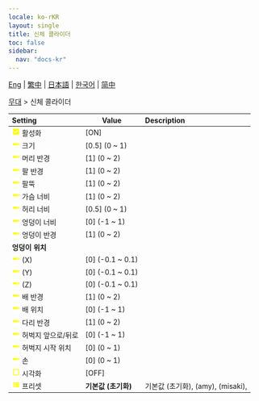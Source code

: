 ```yaml
---
locale: ko-rKR
layout: single
title: 신체 콜라이더
toc: false
sidebar:
  nav: "docs-kr"
---
```

[Eng](/dancexr/menu/2025.4/stage/body_colliders) | [繁中](/tw/dancexr/menu/2025.4/stage/body_colliders) | [日本語](/jp/dancexr/menu/2025.4/stage/body_colliders) | [한국어](/kr/dancexr/menu/2025.4/stage/body_colliders) | [简中](/zh/dancexr/menu/2025.4/stage/body_colliders)

[무대](../menu#무대) > 신체 콜라이더



| Setting | Value | Description |
| :--- | --- | :--- |
|<nobr>![check_on icon](/images/icon/ic_check_on.png) 활성화</nobr>| [ON] | 
|<nobr>![slider icon](/images/icon/ic_slider.png) 크기</nobr>| [0.5] (0 ~ 1) | 
|<nobr>![slider icon](/images/icon/ic_slider.png) 머리 반경</nobr>| [1] (0 ~ 2) | 
|<nobr>![slider icon](/images/icon/ic_slider.png) 팔 반경</nobr>| [1] (0 ~ 2) | 
|<nobr>![slider icon](/images/icon/ic_slider.png) 팔뚝</nobr>| [1] (0 ~ 2) | 
|<nobr>![slider icon](/images/icon/ic_slider.png) 가슴 너비</nobr>| [1] (0 ~ 2) | 
|<nobr>![slider icon](/images/icon/ic_slider.png) 허리 너비</nobr>| [0.5] (0 ~ 1) | 
|<nobr>![slider icon](/images/icon/ic_slider.png) 엉덩이 너비</nobr>| [0] (-1 ~ 1) | 
|<nobr>![slider icon](/images/icon/ic_slider.png) 엉덩이 반경</nobr>| [1] (0 ~ 2) | 
|<nobr> <b>엉덩이 위치</b></nobr>|| 
|<nobr>![slider icon](/images/icon/ic_slider.png) (X)</nobr>| [0] (-0.1 ~ 0.1) | 
|<nobr>![slider icon](/images/icon/ic_slider.png) (Y)</nobr>| [0] (-0.1 ~ 0.1) | 
|<nobr>![slider icon](/images/icon/ic_slider.png) (Z)</nobr>| [0] (-0.1 ~ 0.1) | 
|<nobr>![slider icon](/images/icon/ic_slider.png) 배 반경</nobr>| [1] (0 ~ 2) | 
|<nobr>![slider icon](/images/icon/ic_slider.png) 배 위치</nobr>| [0] (-1 ~ 1) | 
|<nobr>![slider icon](/images/icon/ic_slider.png) 다리 반경</nobr>| [1] (0 ~ 2) | 
|<nobr>![slider icon](/images/icon/ic_slider.png) 허벅지 앞으로/뒤로</nobr>| [0] (-1 ~ 1) | 
|<nobr>![slider icon](/images/icon/ic_slider.png) 허벅지 시작 위치</nobr>| [0] (0 ~ 1) | 
|<nobr>![slider icon](/images/icon/ic_slider.png) 손</nobr>| [0] (0 ~ 1) | 
|<nobr>![check_off icon](/images/icon/ic_check_off.png) 시각화</nobr>| [OFF] | 
|<nobr>![list icon](/images/icon/ic_list.png) 프리셋</nobr>| **기본값 (초기화)** | 기본값 (초기화), (amy), (misaki),  |
